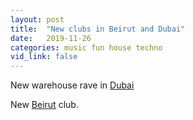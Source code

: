 ```yaml
---
layout: post
title:  "New clubs in Beirut and Dubai"
date:   2019-11-26
categories: music fun house techno
vid_link: false
---
```


New warehouse rave in [Dubai](//scenenoise.com/News/a-look-into-dubais-massive-new-warehouse-rave-experience-the-grid)

New [Beirut](https://scenenoise.com/News/a-look-into-dubais-massive-new-warehouse-rave-experience-the-grid) club.
